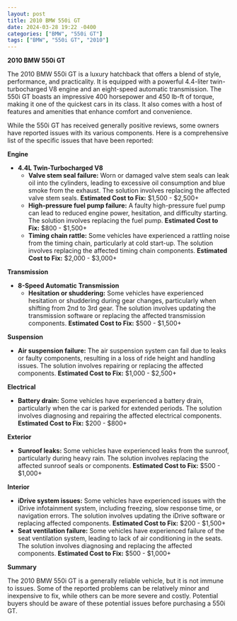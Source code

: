 ```yaml
---
layout: post
title: 2010 BMW 550i GT
date: 2024-03-28 19:22 -0400
categories: ["BMW", "550i GT"]
tags: ["BMW", "550i GT", "2010"]
---
```

**2010 BMW 550i GT**

The 2010 BMW 550i GT is a luxury hatchback that offers a blend of style, performance, and practicality. It is equipped with a powerful 4.4-liter twin-turbocharged V8 engine and an eight-speed automatic transmission. The 550i GT boasts an impressive 400 horsepower and 450 lb-ft of torque, making it one of the quickest cars in its class. It also comes with a host of features and amenities that enhance comfort and convenience.

While the 550i GT has received generally positive reviews, some owners have reported issues with its various components. Here is a comprehensive list of the specific issues that have been reported:

**Engine**

* **4.4L Twin-Turbocharged V8**
    * **Valve stem seal failure:** Worn or damaged valve stem seals can leak oil into the cylinders, leading to excessive oil consumption and blue smoke from the exhaust. The solution involves replacing the affected valve stem seals. **Estimated Cost to Fix:** $1,500 - $2,500+
    * **High-pressure fuel pump failure:** A faulty high-pressure fuel pump can lead to reduced engine power, hesitation, and difficulty starting. The solution involves replacing the fuel pump. **Estimated Cost to Fix:** $800 - $1,500+
    * **Timing chain rattle:** Some vehicles have experienced a rattling noise from the timing chain, particularly at cold start-up. The solution involves replacing the affected timing chain components. **Estimated Cost to Fix:** $2,000 - $3,000+

**Transmission**

* **8-Speed Automatic Transmission**
    * **Hesitation or shuddering:** Some vehicles have experienced hesitation or shuddering during gear changes, particularly when shifting from 2nd to 3rd gear. The solution involves updating the transmission software or replacing the affected transmission components. **Estimated Cost to Fix:** $500 - $1,500+

**Suspension**

* **Air suspension failure:** The air suspension system can fail due to leaks or faulty components, resulting in a loss of ride height and handling issues. The solution involves repairing or replacing the affected components. **Estimated Cost to Fix:** $1,000 - $2,500+

**Electrical**

* **Battery drain:** Some vehicles have experienced a battery drain, particularly when the car is parked for extended periods. The solution involves diagnosing and repairing the affected electrical components. **Estimated Cost to Fix:** $200 - $800+

**Exterior**

* **Sunroof leaks:** Some vehicles have experienced leaks from the sunroof, particularly during heavy rain. The solution involves replacing the affected sunroof seals or components. **Estimated Cost to Fix:** $500 - $1,000+

**Interior**

* **iDrive system issues:** Some vehicles have experienced issues with the iDrive infotainment system, including freezing, slow response time, or navigation errors. The solution involves updating the iDrive software or replacing affected components. **Estimated Cost to Fix:** $200 - $1,500+
* **Seat ventilation failure:** Some vehicles have experienced failure of the seat ventilation system, leading to lack of air conditioning in the seats. The solution involves diagnosing and replacing the affected components. **Estimated Cost to Fix:** $500 - $1,000+

**Summary**

The 2010 BMW 550i GT is a generally reliable vehicle, but it is not immune to issues. Some of the reported problems can be relatively minor and inexpensive to fix, while others can be more severe and costly. Potential buyers should be aware of these potential issues before purchasing a 550i GT.
